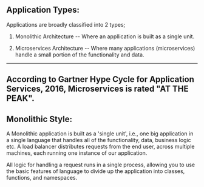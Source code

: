 Application Types:
------------------

Applications are broadly classified into 2 types;

1) Monolithic Architecture -- Where an appllication is built as a single unit.

2) Microservices Architecture -- Where many applications (microservices) handle a small portion of the 
functionality and data.

-----------------------------------------------------------------------------
According to Gartner Hype Cycle for Application Services, 2016, Microservices
is rated "AT THE PEAK".
-----------------------------------------------------------------------------

Monolithic Style:
-----------------

A Monolithic application is built as a 'single unit', i.e., one big application in a single language
that handles all of the functionality, data, business logic etc. A load balancer distributes requests
from the end user, across multiple machines, each running one instance of our application.

All logic for handling a request runs in a single process, allowing you to use the basic features 
of language to divide up the application into classes, functions, and namespaces.

